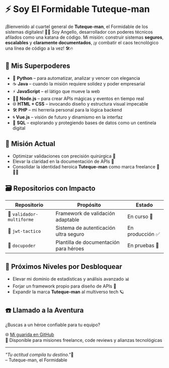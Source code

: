 # ⚡ Soy El Formidable Tuteque-man

¡Bienvenido al cuartel general de **Tuteque-man**, el Formidable de los sistemas digitales! 🦸‍♂️ Soy Angello, desarrollador con poderes técnicos afilados como una katana de código. Mi misión: construir sistemas **seguros**, **escalables** y **claramente documentados**, ¡y combatir el caos tecnológico una línea de código a la vez! 🛠️🔥

## 🧬 Mis Superpoderes

- 🐍 **Python** – para automatizar, analizar y vencer con elegancia
- ☕ **Java** – cuando la misión requiere solidez y poder empresarial
- ⚡ **JavaScript** – el látigo que mueve la web
- 🧙‍♂️ **Node.js** – para crear APIs mágicas y eventos en tiempo real
- 🌐 **HTML + CSS** – invocando diseño y estructura visual impecable
- 🛠️ **PHP** – mi herrería personal para la lógica backend
- 🌀 **Vue.js** – visión de futuro y dinamismo en la interfaz
- 🧠 **SQL** – explorando y protegiendo bases de datos como un centinela digital

## 🚩 Misión Actual

- Optimizar validaciones con precisión quirúrgica 🧪  
- Elevar la claridad en la documentación de APIs 📖  
- Consolidar la identidad heroica **Tuteque-man** como marca freelance 💼🦸‍♂️

## 🗃️ Repositorios con Impacto

| Repositorio | Propósito | Estado |
|-------------|-----------|--------|
| 🧪 `validador-multiforme` | Framework de validación adaptable | En curso 🔧 |
| 🔐 `jwt-tactico` | Sistema de autenticación ultra seguro | En producción ✅ |
| 📘 `docupoder` | Plantilla de documentación para héroes | En pruebas 🧪 |

## 🌠 Próximos Niveles por Desbloquear

- Elevar mi dominio de estadísticas y análisis avanzado 📊  
- Forjar un framework propio para diseño de APIs 🚀  
- Expandir la marca **Tuteque-man** al multiverso tech 🪐  

## ☎️ Llamado a la Aventura

¿Buscas a un héroe confiable para tu equipo?

🌐 [Mi guarida en GitHub](https://github.com/Tuteque-man)  
💬 Disponible para misiones freelance, code reviews y alianzas tecnológicas

---

_"Tu actitud compila tu destino."_🗿  
– Tuteque-man, el Formidable
